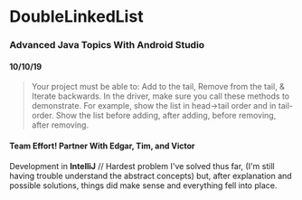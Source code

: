 # DoubleLinkedList

### Advanced Java Topics With Android Studio

#### 10/10/19

> Your project must be able to: Add to the tail, Remove from the tail, & Iterate backwards. In the driver, make sure you call these methods to demonstrate. For example, show the list in head->tail order and in tail-order. Show the list before adding, after adding, before removing, after removing.

#### Team Effort! Partner With Edgar, Tim, and Victor

Development in **IntelliJ** // Hardest problem I've solved thus far, (I'm still having trouble understand the abstract concepts) but, after explanation and possible solutions, things did make sense and everything fell into place.
